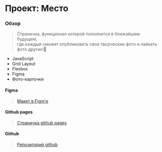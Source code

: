 # Проект: Место

### Обзор
> Страничка, функционал которой пополнится в ближайшем будущем,  
где каждый сможет опубликовать свои творческие фото и лайкать фото других!👀
* JavaScript
* Grid Layout
* Flexbox
* Figma
* Фото-карточки

#### Figma 
> [Макет в Figm'e](https://www.figma.com/file/2cn9N9jSkmxD84oJik7xL7/JavaScript.-Sprint-4?node-id=0%3A1)
#### Github pages 
> [Страничка github pages](https://armagidosha.github.io/mesto-project/)
#### Github
> [Репозиторий github](https://github.com/Armagidosha/mesto-project)
